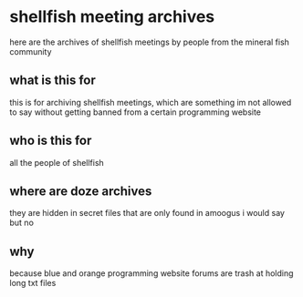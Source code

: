 # shellfish meeting archives
here are the archives of shellfish meetings by people from the mineral fish community
## what is this for
this is for archiving shellfish meetings, which are something im not allowed to say without getting banned from a certain programming website
## who is this for
all the people of shellfish
## where are doze archives
they are hidden in secret files that are only found in amoogus
i would say but no
## why
because blue and orange programming website forums are trash at holding long txt files
